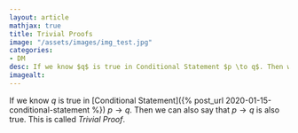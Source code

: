 ```yaml
---
layout: article
mathjax: true
title: Trivial Proofs
image: "/assets/images/img_test.jpg"
categories:
- DM
desc: If we know $q$ is true in Conditional Statement $p \to q$. Then we can also say that $p \to q$ is also true. This is called Trivial Proof. 
imagealt: 
---
```


If we know $q$ is true in [Conditional Statement]({% post_url 2020-01-15-conditional-statement %}) $p \to q$. Then we can also say that $p \to q$ is also true. This is called *Trivial Proof*.
































































































































































































































































































































































